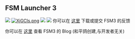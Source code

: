 ## FSM Launcher 3 
![](https://s3.bmp.ovh/imgs/2022/08/02/4643af5e3fd2b076.png)
[![XjGCIs.png](https://s1.ax1x.com/2022/06/19/XjGCIs.png)](https://imgtu.com/i/XjGCIs)
![](https://s3.bmp.ovh/imgs/2022/07/09/051a0b02e1876da3.jpg)
![](https://s3.bmp.ovh/imgs/2022/07/09/3d8e3702d10ed13c.jpg)
你可以在 [这里](https://support.qq.com/products/361169) 下载或提交 FSM3 的反馈

你可以在 [这里](http://blog.fsm3.net) 查看 FSM3 的 Blog (和平鸽创建,与开发者无关)
